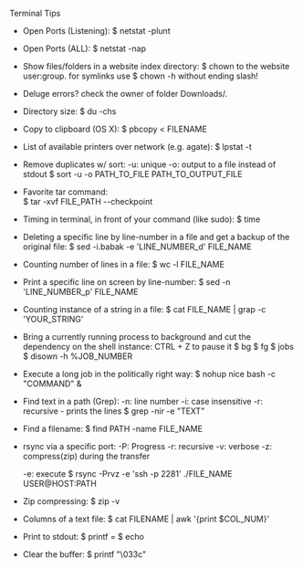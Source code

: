 Terminal Tips

* Open Ports (Listening): 
	$ netstat -plunt
* Open Ports (ALL): 
	$ netstat -nap
* Show files/folders in a website index directory: 
	$ chown to the website user:group. 
	for symlinks use $ chown -h without ending slash!
* Deluge errors? 
	check the owner of folder Downloads/.
* Directory size: 
	$ du -chs
* Copy to clipboard (OS X):
	$ pbcopy < FILENAME
* List of available printers over network (e.g. agate): 
	$ lpstat -t 
* Remove duplicates w/ sort:
	-u: unique
	-o: output to a file instead of stdout
	$ sort -u -o PATH_TO_FILE PATH_TO_OUTPUT_FILE
* Favorite tar command:                          
	$ tar -xvf FILE_PATH --checkpoint
* Timing in terminal, in front of your command (like sudo):
	$ time
* Deleting a specific line by line-number in a file and get a backup of the original file:
	$ sed -i.babak -e 'LINE_NUMBER_d' FILE_NAME
* Counting number of lines in a file:
	$ wc -l FILE_NAME
* Print a specific line on screen by line-number:
	$ sed -n 'LINE_NUMBER_p' FILE_NAME
* Counting instance of a string in a file:
	$ cat FILE_NAME | grap -c 'YOUR_STRING'
* Bring a currently running process to background and cut the dependency on the shell instance:
  	CTRL + Z to pause it
	$ bg
	$ fg
	$ jobs
	$ disown -h %JOB_NUMBER
* Execute a long job in the politically right way:
	$ nohup nice bash -c "COMMAND" &
* Find text in a path (Grep):
	-n: line number
	-i: case insensitive
	-r: recursive - prints the lines
	$ grep -nir <PATH> -e "TEXT"
* Find a filename:
	$ find PATH -name FILE_NAME
* rsync via a specific port:
	-P: Progress
	-r: recursive
	-v: verbose
	-z: compress(zip) during the transfer

	-e: execute
	$ rsync -Prvz -e 'ssh -p 2281' ./FILE_NAME USER@HOST:PATH
* Zip compressing:
	$ zip -v
* Columns of a text file:
	$ cat FILENAME | awk '{print $COL_NUM}'
* Print to stdout:
	$ printf = $ echo
* Clear the buffer:
	$ printf "\033c"


